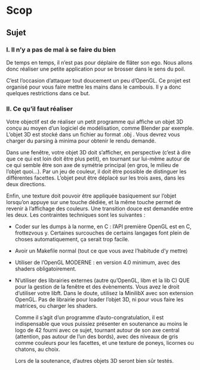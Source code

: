 # Scop

## Sujet

### I. Il n’y a pas de mal à se faire du bien

  De temps en temps, il n’est pas pour déplaire de flâter son ego. Nous allons donc
réaliser une petite application pour se brosser dans le sens du poil.

  C’est l’occasion d’attaquer tout doucement un peu d’OpenGL. Ce projet est organisé
pour vous faire mettre les mains dans le cambouis. Il y a donc quelques restrictions dans
ce but.

### II. Ce qu’il faut réaliser

  Votre objectif est de réaliser un petit programme qui affiche un objet 3D conçu au
moyen d’un logiciel de modélisation, comme Blender par exemple. L’objet 3D est stocké
dans un fichier au format .obj . Vous devrez vous charger du parsing à minima pour
obtenir le rendu demandé.

  Dans une fenêtre, votre objet 3D doit s’afficher, en perspective (c’est à dire que ce qui
est loin doit être plus petit), en tournant sur lui-même autour de ce qui semble être son
axe de symétrie principal (en gros, le milieu de l’objet quoi...). Par un jeu de couleur, il
doit être possible de distinguer les différentes facettes. L’objet peut être déplacé sur les
trois axes, dans les deux directions.

  Enfin, une texture doit pouvoir être appliquée basiquement sur l’objet lorsqu’on appuye sur une touche dédiée, et la même touche permet de revenir à l’affichage des couleurs.
Une transition douce est demandée entre les deux.
Les contraintes techniques sont les suivantes :

- Coder sur les dumps à la norme, en C : l’API première OpenGL est en C, frottezvous y. Certaines surcouches de certains langages font plein de choses automatiquement, ça serait trop facile.

- Avoir un Makefile normal (tout ce que vous avez l’habitude d’y mettre)

- Utiliser de l’OpenGL MODERNE : en version 4.0 minimum, avec des shaders
obligatoirement.

- N’utiliser des librairies externes (autre qu’OpenGL, libm et la lib C) QUE pour
la gestion de la fenêtre et des évènements. Vous avez le droit d’utiliser votre libft.
Dans le doute, utilisez la MinilibX avec son extension OpenGL. Pas de librairie
pour loader l’objet 3D, ni pour vous faire les matrices, ou charger les shaders.

  Comme il s’agit d’un programme d’auto-congratulation, il est indispensable que vous
puissiez présenter en soutenance au moins le logo de 42 fourni avec ce sujet, tournant autour de son axe central (attention, pas autour de l’un des bords), avec des niveaux de gris
comme couleurs pour les facettes, et une texture de poneys, licornes ou chatons, au choix.

  Lors de la soutenance, d’autres objets 3D seront bien sûr testés.
